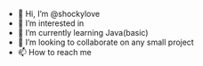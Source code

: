 - 👋 Hi, I’m @shockylove
- 👀 I’m interested in 
- 🌱 I’m currently learning Java(basic)
- 💞️ I’m looking to collaborate on any small project 
- 📫 How to reach me 

<!---
shockylove/shockylove is a ✨ special ✨ repository because its `README.md` (this file) appears on your GitHub profile.
You can click the Preview link to take a look at your changes.
--->
